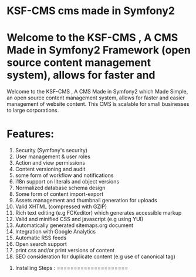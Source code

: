 KSF-CMS cms made in Symfony2
=============================
Welcome to the KSF-CMS , A CMS Made in Symfony2 Framework
(open source content management system), allows for faster and
=======
Welcome to the KSF-CMS , A CMS Made in Symfony2 which Made Simple,
an open source content management system, allows for faster and easier management of website content. This CMS is scalable for small
businesses to large corporations.

Features:
=========
1.  Security (Symfony's security)
2.  User management & user roles
3.  Action and view permissions
4.  Content versioning and audit
5.  some form of workflow and notifications
6.  i18n support on literals and object versions
7.  Normalized database schema design
8.  Some form of content import-export
9.  Assets management and thumbnail generation for uploads
10. Valid XHTML (compressed with GZIP)
11. Rich text editing (e.g FCKeditor) which generates accessible markup
12. Valid and minified CSS and javascript (e.g using YUI)
13. Automatically generated sitemaps.org document
14. Integration with Google Analytics
15. Automatic RSS feeds
16. Open search support
17. print css and/or print versions of content
18. SEO consideration for duplicate content (e.g use of canonical tag)

1) Installing Steps :
=====================